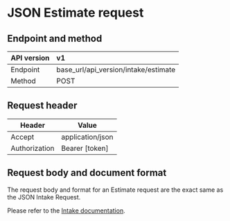 # JSON Estimate request

## Endpoint and method

| API version | v1                                   |
|:------------|:-------------------------------------|
| Endpoint    | base_url/api_version/intake/estimate |
| Method      | POST                                 |

## Request header

| Header        | Value            |
|---------------|------------------|
| Accept        | application/json |
| Authorization | Bearer [token]   |

## Request body and document format

The request body and format for an Estimate request are the exact same as the JSON Intake Request. 

Please refer to the [Intake documentation](intake_json.md).